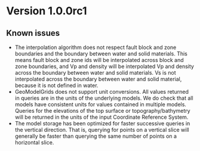 # Version 1.0.0rc1

## Known issues

* The interpolation algorithm does not respect fault block and zone boundaries and the boundary between water and solid materials. This means fault block and zone ids will be interpolated across block and zone boundaries, and Vp and density will be interpolated Vp and density across the boundary between water and solid materials. Vs is not interpolated across the boundary between water and solid material, because it is not defined in water.
* GeoModelGrids does not support unit conversions. All values returned in queries are in the units of the underlying models. We do check that all models have consistent units for values contained in multiple models. Queries for the elevations of the top surface or topography/bathymetry will be returned in the units of the input Coordinate Reference System.
* The model storage has been optimized for faster successive queries in the vertical direction. That is, querying for points on a vertical slice will generally be faster than querying the same number of points on a horizontal slice.

